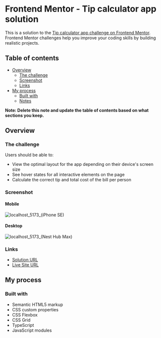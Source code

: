 # Frontend Mentor - Tip calculator app solution

This is a solution to the [Tip calculator app challenge on Frontend Mentor](https://www.frontendmentor.io/challenges/tip-calculator-app-ugJNGbJUX). Frontend Mentor challenges help you improve your coding skills by building realistic projects.

## Table of contents

- [Overview](#overview)
  - [The challenge](#the-challenge)
  - [Screenshot](#screenshot)
  - [Links](#links)
- [My process](#my-process)
  - [Built with](#built-with)
  - [Notes](#notes)

**Note: Delete this note and update the table of contents based on what sections you keep.**

## Overview

### The challenge

Users should be able to:

- View the optimal layout for the app depending on their device's screen size
- See hover states for all interactive elements on the page
- Calculate the correct tip and total cost of the bill per person

### Screenshot

#### Mobile
![localhost_5173_(iPhone SE)](https://github.com/hqz3/fem-tip-calculator-app/assets/68667158/ba22165c-c157-4d9c-87ee-f1d2d54d7438)

#### Desktop
![localhost_5173_(Nest Hub Max)](https://github.com/hqz3/fem-tip-calculator-app/assets/68667158/17bf3ece-c7eb-4a7b-9ca4-f5ef89895a5d)


### Links

- [Solution URL](https://www.frontendmentor.io/challenges/tip-calculator-app-ugJNGbJUX/hub)
- [Live Site URL](https://hqz3.github.io/fem-tip-calculator-app/)

## My process

### Built with

- Semantic HTML5 markup
- CSS custom properties
- CSS Flexbox
- CSS Grid
- TypeScript
- JavaScript modules
